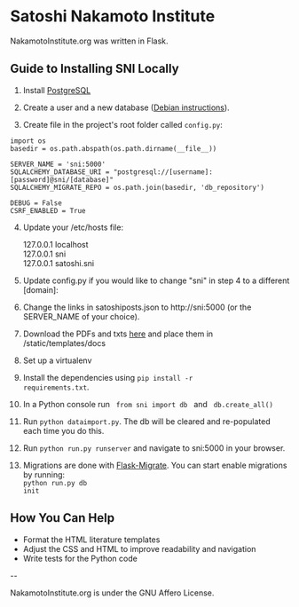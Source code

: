 Satoshi Nakamoto Institute
===========

NakamotoInstitute.org was written in Flask. 


## Guide to Installing SNI Locally

1. Install [PostgreSQL](http://www.postgresql.org/)

2. Create a user and a new database ([Debian instructions](https://wiki.debian.org/PostgreSql)).

3. Create file in the project's root folder called <code>config.py</code>:

````
import os
basedir = os.path.abspath(os.path.dirname(__file__))

SERVER_NAME = 'sni:5000'
SQLALCHEMY_DATABASE_URI = "postgresql://[username]:[password]@sni/[database]"
SQLALCHEMY_MIGRATE_REPO = os.path.join(basedir, 'db_repository')

DEBUG = False
CSRF_ENABLED = True
````

4. Update your /etc/hosts file:

    127.0.0.1     localhost <br />
    127.0.0.1     sni <br />
    127.0.0.1     satoshi.sni <br />

5. Update config.py if you would like to change "sni" in step 4 to a different [domain]:

6. Change the links in satoshiposts.json to http://sni:5000 (or the SERVER_NAME of your choice).

7. Download the PDFs and txts [here](http://nakamotoinstitute.org/static/docs/sni-docs.zip) and place them in /static/templates/docs

8. Set up a virtualenv 

9. Install the dependencies using <code>pip install -r requirements.txt</code>.

10. In a Python console run <code> from sni import db </code> and <code> db.create_all() </code>

11. Run <code>python dataimport.py</code>. The db will be cleared and re-populated each time you do this.

12. Run <code>python run.py runserver</code> and navigate to sni:5000 in your browser.

13. Migrations are done with [Flask-Migrate](http://flask-migrate.readthedocs.org/en/latest/). You can start enable migrations by running:<br /> <code>python run.py db init</code>




## How You Can Help

* Format the HTML literature templates
* Adjust the CSS and HTML to improve readability and navigation
* Write tests for the Python code

--

NakamotoInstitute.org is under the GNU Affero License.
